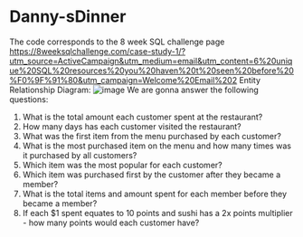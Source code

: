 # Danny-sDinner
The code corresponds to the 8 week SQL challenge page https://8weeksqlchallenge.com/case-study-1/?utm_source=ActiveCampaign&utm_medium=email&utm_content=6%20unique%20SQL%20resources%20you%20haven%20t%20seen%20before%20%F0%9F%91%80&utm_campaign=Welcome%20Email%202 
Entity Relationship Diagram:
![image](https://github.com/IsabellaWalfisch/Danny-sDinner/assets/170841446/0f95b594-49c4-40ea-b2f5-195ae870f199)
We are gonna answer the following questions:
1. What is the total amount each customer spent at the restaurant?
2. How many days has each customer visited the restaurant?
3. What was the first item from the menu purchased by each customer?
4. What is the most purchased item on the menu and how many times was it purchased by all customers?
5. Which item was the most popular for each customer?
6. Which item was purchased first by the customer after they became a member?
7. What is the total items and amount spent for each member before they became a member?
8. If each $1 spent equates to 10 points and sushi has a 2x points multiplier - how many points would each customer have?

